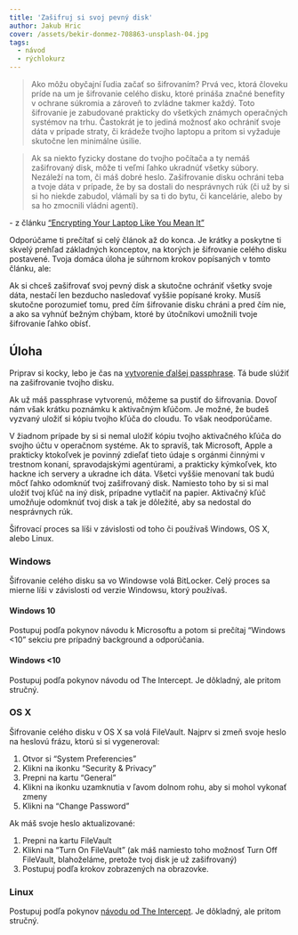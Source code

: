 ```yaml
---
title: 'Zašifruj si svoj pevný disk'
author: Jakub Hric
cover: /assets/bekir-donmez-708863-unsplash-04.jpg
tags:
  - návod
  - rýchlokurz
---
```


> Ako môžu obyčajní ľudia začať so šifrovaním? Prvá vec, ktorá človeku príde na um je šifrovanie celého disku, ktoré prináša značné benefity v ochrane súkromia a zároveň to zvládne takmer každý. Toto šifrovanie je zabudované prakticky do všetkých známych operačných systémov na trhu. Častokrát je to jediná možnosť ako ochrániť svoje dáta v prípade straty, či krádeže tvojho laptopu a pritom si vyžaduje skutočne len minimálne úsilie.

> Ak sa niekto fyzicky dostane do tvojho počítača a ty nemáš zašifrovaný disk, môže ti veľmi ľahko ukradnúť všetky súbory. Nezáleží na tom, či máš dobré heslo. Zašifrovanie disku ochráni teba a tvoje dáta v prípade, že by sa dostali do nesprávnych rúk (či už by si si ho niekde zabudol, vlámali by sa ti do bytu, či kancelárie, alebo by sa ho zmocnili vládni agenti).

\- z článku [“Encrypting Your Laptop Like You Mean It”](https://theintercept.com/2015/04/27/encrypting-laptop-like-mean/)

Odporúčame ti prečítať si celý článok až do konca. Je krátky a poskytne ti skvelý prehľad základných konceptov, na ktorých je šifrovanie celého disku postavené. Tvoja domáca úloha je súhrnom krokov popísaných v tomto článku, ale:

Ak si chceš zašifrovať svoj pevný disk a skutočne ochrániť všetky svoje dáta, nestačí len bezducho nasledovať vyššie popísané kroky. Musíš skutočne porozumieť tomu, pred čím šifrovanie disku chráni a pred čím nie, a ako sa vyhnúť bežným chýbam, ktoré by útočníkovi umožnili tvoje šifrovanie ľahko obísť.

## Úloha

Priprav si kocky, lebo je čas na [vytvorenie ďalšej passphrase](/blog/2018-12-07-vytvor-si-heslo). Tá bude slúžiť na zašifrovanie tvojho disku.

Ak už máš passphrase vytvorenú, môžeme sa pustiť do šifrovania. Dovoľ nám však krátku poznámku k aktivačným kľúčom. Je možné, že budeš vyzvaný uložiť si kópiu tvojho kľúča do cloudu. To však neodporúčame.

V žiadnom prípade by si si nemal uložiť kópiu tvojho aktivačného kľúča do svojho účtu v operačnom systéme. Ak to spravíš, tak Microsoft, Apple a prakticky ktokoľvek je povinný zdieľať tieto údaje s orgánmi činnými v trestnom konaní, spravodajskými agentúrami, a prakticky kýmkoľvek, kto hackne ich servery a ukradne ich dáta. Všetci vyššie menovaní tak budú môcť ľahko odomknúť tvoj zašifrovaný disk. Namiesto toho by si si mal uložiť tvoj kľúč na iný disk, prípadne vytlačiť na papier. Aktivačný kľúč umožňuje odomknúť tvoj disk a tak je dôležité, aby sa nedostal do nesprávnych rúk.

Šifrovací proces sa líši v závislosti od toho či používaš Windows, OS X, alebo Linux.

### Windows

Šifrovanie celého disku sa vo Windowse volá BitLocker. Celý proces sa mierne líši v závislosti od verzie Windowsu, ktorý používaš.

#### Windows 10

Postupuj podľa pokynov návodu k Microsoftu a potom si prečítaj “Windows <10” sekciu pre prípadný background a odporúčania.

#### Windows <10

Postupuj podľa pokynov návodu od The Intercept. Je dôkladný, ale pritom stručný.

### OS X

Šifrovanie celého disku v OS X sa volá FileVault.
Najprv si zmeň svoje heslo na heslovú frázu, ktorú si si vygeneroval:

1. Otvor si “System Preferencies”
1. Klikni na ikonku “Security & Privacy”
1. Prepni na kartu “General”
1. Klikni na ikonku uzamknutia v ľavom dolnom rohu, aby si mohol vykonať zmeny
1. Klikni na “Change Password”

Ak máš svoje heslo aktualizované:

1. Prepni na kartu FileVault
1. Klikni na “Turn On FileVault” (ak máš namiesto toho možnosť Turn Off FileVault, blahoželáme, pretože tvoj disk je už zašifrovaný)
1. Postupuj podľa krokov zobrazených na obrazovke.

### Linux

Postupuj podľa pokynov [návodu od The Intercept](https://theintercept.com/2015/04/27/encrypting-laptop-like-mean/#linux). Je dôkladný, ale pritom stručný.
